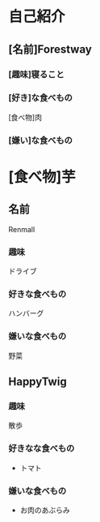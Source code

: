 # 自己紹介

## [名前]Forestway

### [趣味]寝ること

### [好き]な食べもの

[食べ物]肉

### [嫌い]な食べもの

[食べ物]芋
=======
## 名前
Renmall

### 趣味
ドライブ

### 好きな食べもの
ハンバーグ

### 嫌いな食べもの
野菜

## HappyTwig

### 趣味
散歩

### 好きなな食べもの

 + トマト

### 嫌いな食べもの

 + お肉のあぶらみ
